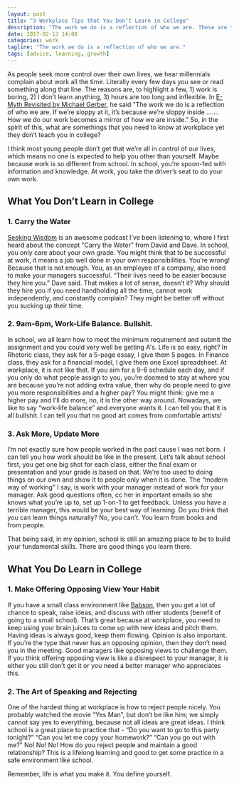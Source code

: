```yaml
---
layout: post
title: "3 Workplace Tips that You Don’t Learn in College"
description: "The work we do is a reflection of who we are. These are the tips that will help you excel at your workplace."
date: 2017-02-13 14:08
categories: work
tagline: "The work we do is a reflection of who we are."
tags: [advice, learning, growth]
---
```


As people seek more control over their own lives, we hear millennials complain about work all the time. Literally every few days you see or read something along that line. The reasons are, to highlight a few, 1) work is boring, 2) I don’t learn anything, 3) hours are too long and inflexible. In <a href="https://www.amazon.com/gp/product/0887307280/ref=as_li_tl?ie=UTF8&camp=1789&creative=9325&creativeASIN=0887307280&linkCode=as2&tag=kevon-20&linkId=149f186429b1fa01588e04ba1c83aa32" target="_blank">E-Myth Revisited by Michael Gerber</a>, he said "The work we do is a reflection of who we are. If we’re sloppy at it, it’s because we’re sloppy inside ……. How we do our work becomes a mirror of how we are inside." So, in the spirit of this, what are somethings that you need to know at workplace yet they don’t teach you in college?

I think most young people don’t get that we’re all in control of our lives, which means no one is expected to help you other than yourself. Maybe because work is so different from school. In school, you’re spoon-fed with information and knowledge. At work, you take the driver’s seat to do your own work.

## What You Don’t Learn in College

### 1. Carry the Water
<a href="https://soundcloud.com/seekingwisdom" target="_blank">Seeking Wisdom</a> is an awesome podcast I’ve been listening to, where I first heard about the concept “Carry the Water” from David and Dave. In school, you only care about your own grade. You might think that to be successful at work, it means a job well done in your own responsibilities. You’re wrong! Because that is not enough. You, as an employee of a company, also need to make your managers successful. “Their lives need to be easier because they hire you.” Dave said. That makes a lot of sense, doesn’t it? Why should they hire you if you need handholding all the time, cannot work independently, and constantly complain? They might be better off without you sucking up their time.

### 2. 9am-6pm, Work-Life Balance. Bullshit.
In school, we all learn how to meet the minimum requirement and submit the assignment and you could very well be getting A's. Life is so easy, right? In Rhetoric class, they ask for a 5-page essay, I give them 5 pages. In Finance class, they ask for a financial model, I give them one Excel spreadsheet. At workplace, it is not like that. If you aim for a 9-6 schedule each day, and if you only do what people assign to you, you’re doomed to stay at where you are because you’re not adding extra value, then why do people need to give you more responsibilities and a higher pay? You might think: give me a higher pay and I’ll do more, no, it is the other way around. Nowadays, we like to say “work-life balance” and everyone wants it. I can tell you that it is all bullshit. I can tell you that no good art comes from comfortable artists!

### 3. Ask More, Update More
I’m not exactly sure how people worked in the past cause I was not born. I can tell you how work should be like in the present. Let’s talk about school first, you get one big shot for each class, either the final exam or presentation and your grade is based on that. We’re too used to doing things on our own and show it to people only when it is done. The “modern way of working” I say, is work with your manager instead of work for your manager. Ask good questions often, cc her in important emails so she knows what you’re up to, set up 1-on-1 to get feedback. Unless you have a terrible manager, this would be your best way of learning. Do you think that you can learn things naturally? No, you can’t. You learn from books and from people.

That being said, in my opinion, school is still an amazing place to be to build your fundamental skills. There are good things you learn there.

## What You Do Learn in College

### 1. Make Offering Opposing View Your Habit
If you have a small class environment like <a href="http://www.babson.edu/" target="_blank">Babson</a>, then you get a lot of chance to speak, raise ideas, and discuss with other students (benefit of going to a small school). That’s great because at workplace, you need to keep using your brain juices to come up with new ideas and pitch them. Having ideas is always good, keep them flowing. Opinion is also important. If you’re the type that never has an opposing opinion, then they don’t need you in the meeting. Good managers like opposing views to challenge them. If you think offering opposing view is like a disrespect to your manager, it is either you still don’t get it or you need a better manager who appreciates this.

### 2. The Art of Speaking and Rejecting
One of the hardest thing at workplace is how to reject people nicely. You probably watched the movie “Yes Man”, but don’t be like him; we simply cannot say yes to everything, because not all ideas are great ideas. I think school is a great place to practice that - “Do you want to go to this party tonight?” “Can you let me copy your homework?” “Can you go out with me?” No! No! No! How do you reject people and maintain a good relationship? This is a lifelong learning and good to get some practice in a safe environment like school.

Remember, life is what you make it. You define yourself.
